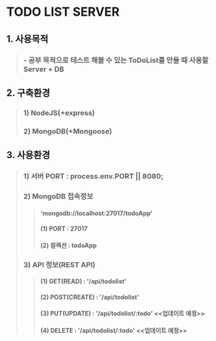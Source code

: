TODO LIST SERVER
================
## 1. 사용목적
> ### - 공부 목적으로 테스트 해볼 수 있는 ToDoList를 만들 때 사용할 Server + DB
## 2. 구축환경
> ### 1) NodeJS(+express)
> ### 2) MongoDB(+Mongoose)
## 3. 사용환경
> ### 1) 서버 PORT : process.env.PORT || 8080;
> ### 2) MongoDB 접속정보
>> #### 'mongodb://localhost:27017/todoApp'
>> #### (1) PORT : 27017
>> #### (2) 컬렉션 : todoApp
> ### 3) API 정보(REST API)
>> #### (1) GET(READ) : '/api/todolist'
>> #### (2) POST(CREATE) : '/api/todolist'
>> #### (3) PUT(UPDATE) : '/api/todolist/:todo' <<업데이트 예정>>
>> #### (4) DELETE : '/api/todolist/:todo' <<업데이트 예정>>
